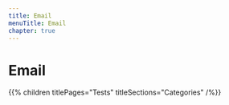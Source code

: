 ```yaml
---
title: Email
menuTitle: Email
chapter: true
---
```


# Email

{{% children titlePages="Tests" titleSections="Categories" /%}}